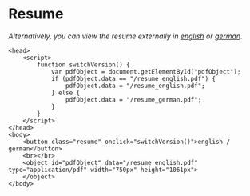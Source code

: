 # Resume

*Alternatively, you can view the resume externally in 
[english](/resume_english.pdf) or 
[german](/resume_german.pdf).*

~~~
<head>
	<script>
		function switchVersion() {
			var pdfObject = document.getElementById("pdfObject");
			if (pdfObject.data == "/resume_english.pdf") {
				pdfObject.data = "/resume_english.pdf";
			} else {
				pdfObject.data = "/resume_german.pdf";
			}
		}
	</script>
</head>
<body>
    <button class="resume" onclick="switchVersion()">english / german</button>
    <br></br>
	<object id="pdfObject" data="/resume_english.pdf" type="application/pdf" width="750px" height="1061px">
	</object>
</body>
~~~